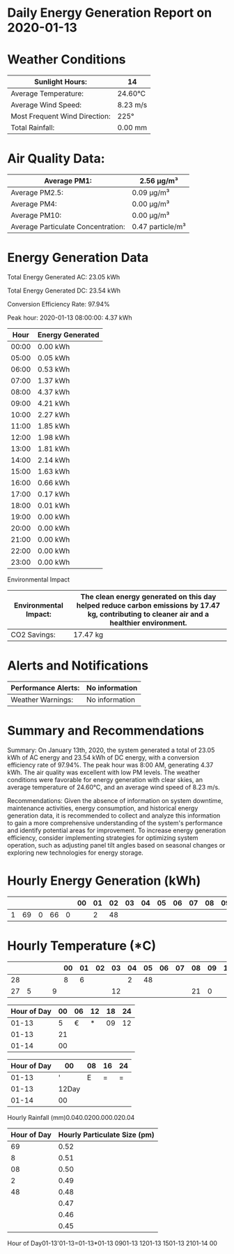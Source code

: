 # Daily Energy Generation Report on 2020-01-13

# Weather Conditions

|Sunlight Hours:|14|
|---|---|
|Average Temperature:|24.60°C|
|Average Wind Speed:|8.23 m/s|
|Most Frequent Wind Direction:|225°|
|Total Rainfall:|0.00 mm|

# Air Quality Data:

|Average PM1:|2.56 μg/m³|
|---|---|
|Average PM2.5:|0.09 μg/m³|
|Average PM4:|0.00 μg/m³|
|Average PM10:|0.00 μg/m³|
|Average Particulate Concentration:|0.47 particle/m³|

# Energy Generation Data

Total Energy Generated AC: 23.05 kWh

Total Energy Generated DC: 23.54 kWh

Conversion Efficiency Rate: 97.94%

Peak hour: 2020-01-13 08:00:00: 4.37 kWh

|Hour|Energy Generated|
|---|---|
|00:00|0.00 kWh|
|05:00|0.05 kWh|
|06:00|0.53 kWh|
|07:00|1.37 kWh|
|08:00|4.37 kWh|
|09:00|4.21 kWh|
|10:00|2.27 kWh|
|11:00|1.85 kWh|
|12:00|1.98 kWh|
|13:00|1.81 kWh|
|14:00|2.14 kWh|
|15:00|1.63 kWh|
|16:00|0.66 kWh|
|17:00|0.17 kWh|
|18:00|0.01 kWh|
|19:00|0.00 kWh|
|20:00|0.00 kWh|
|21:00|0.00 kWh|
|22:00|0.00 kWh|
|23:00|0.00 kWh|

Environmental Impact

|Environmental Impact:|The clean energy generated on this day helped reduce carbon emissions by 17.47 kg, contributing to cleaner air and a healthier environment.|
|---|---|
|CO2 Savings:|17.47 kg|

# Alerts and Notifications

|Performance Alerts:|No information|
|---|---|
|Weather Warnings:|No information|

# Summary and Recommendations

Summary: On January 13th, 2020, the system generated a total of 23.05 kWh of AC energy and 23.54 kWh of DC energy, with a conversion efficiency rate of 97.94%. The peak hour was 8:00 AM, generating 4.37 kWh. The air quality was excellent with low PM levels. The weather conditions were favorable for energy generation with clear skies, an average temperature of 24.60°C, and an average wind speed of 8.23 m/s.

Recommendations: Given the absence of information on system downtime, maintenance activities, energy consumption, and historical energy generation data, it is recommended to collect and analyze this information to gain a more comprehensive understanding of the system's performance and identify potential areas for improvement. To increase energy generation efficiency, consider implementing strategies for optimizing system operation, such as adjusting panel tilt angles based on seasonal changes or exploring new technologies for energy storage.

# Hourly Energy Generation (kWh)

| | | | | |00|01|02|03|04|05|06|07|08|09|10|11|12|13|14|15|16|17|18|19|20|21|22|23|
|---|---|---|---|---|---|---|---|---|---|---|---|---|---|---|---|---|---|---|---|---|---|---|---|---|---|---|---|---|
|1|69|0|66|0| |2|48| | | | | | | | | | | | | | | | | | | | | |

# Hourly Temperature (*C)

| | | | | |00|01|02|03|04|05|06|07|08|09|10|11|12|13|14|15|16|17|18|19|20|21|22|23|
|---|---|---|---|---|---|---|---|---|---|---|---|---|---|---|---|---|---|---|---|---|---|---|---|---|---|---|---|---|
|28| | | | |8|6| | |2|48| | | | | | | | | | | | | | | | | | |
|27|5| | |9| | | |12| | | | |21|0| | | | | | | | | | | | | | |

|Hour of Day|00|06|12|18|24|
|---|---|---|---|---|---|
|01-13|5|€|*|09|12|
|01-13|21| | | | |
|01-14|00| | | | |

|Hour of Day|00|08|16|24|
|---|---|---|---|---|
|01-13|'|E|=|=|
|01-13|12Day| | | |
|01-14|00| | | |

Hourly Rainfall (mm)0.040.0200.000.020.04

|Hour of Day|Hourly Particulate Size (pm)|
|---|---|
|69|0.52|
|8|0.51|
|08|0.50|
|2|0.49|
|48|0.48|
| |0.47|
| |0.46|
| |0.45|

Hour of Day01-13'01-13=01-13*01-13 0901-13 1201-13 1501-13 2101-14 00